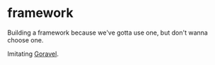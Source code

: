 # framework

Building a framework because we've gotta use one, but don't wanna choose one.

Imitating [Goravel](https://github.com/goravel/goravel).